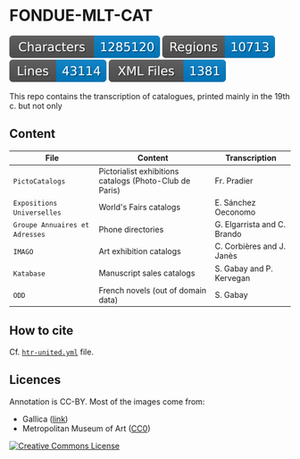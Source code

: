 # FONDUE-MLT-CAT

![characters badge](badges/characters.svg) ![regions badge](badges/regions.svg) ![lines badge](badges/lines.svg) ![files badge](badges/files.svg)

This repo contains the transcription of catalogues, printed mainly in the 19th c. but not only

## Content

| File                           | Content                                                 | Transcription               |
|--------------------------------|---------------------------------------------------------|-----------------------------|
| `PictoCatalogs`                | Pictorialist exhibitions catalogs (Photo-Club de Paris) | Fr. Pradier                 |
| `Expositions Universelles`     | World's Fairs catalogs                                  | E. Sánchez Oeconomo         |
| `Groupe Annuaires et Adresses` | Phone directories                                       | G. Elgarrista and C. Brando |
| `IMAGO`                        | Art exhibition catalogs                                 | C. Corbières and J. Janès   |
| `Katabase`                     | Manuscript sales catalogs                               | S. Gabay and P. Kervegan    |
| `ODD`                          | French novels (out of domain data)                      | S. Gabay                    |

## How to cite

Cf. [`htr-united.yml`](https://github.com/FoNDUE-HTR/FONDUE-MLT-CAT/blob/main/htr-united.yml) file.


## Licences
Annotation is CC-BY. Most of the images come from:
- Gallica ([link](https://gallica.bnf.fr/edit/und/conditions-dutilisation-des-contenus-de-gallica))
- Metropolitan Museum of Art ([CC0](https://creativecommons.org/licenses/by/4.0))

<a rel="license" href="https://creativecommons.org/licenses/by/2.0"><img alt="Creative Commons License" style="border-width:0" src="https://i.creativecommons.org/l/by/2.0/88x31.png" /></a><br />